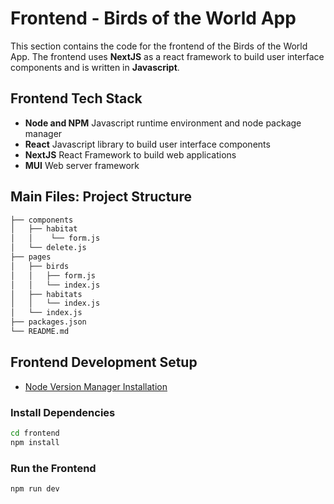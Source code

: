 # Frontend - Birds of the World App

This section contains the code for the frontend of the Birds of the World App. The frontend uses **NextJS** as a react framework to build user interface components and is written in **Javascript**.

## Frontend Tech Stack

- **Node and NPM** Javascript runtime environment and node package manager
- **React** Javascript library to build user interface components
- **NextJS** React Framework to build web applications
- **MUI** Web server framework

## Main Files: Project Structure

```sh
├── components
│   ├── habitat
│   │    └── form.js
│   └── delete.js
├── pages
│   ├── birds
│   │   ├── form.js
│   │   └── index.js
│   ├── habitats
│   │   └── index.js
│   └── index.js
├── packages.json
└── README.md
```

## Frontend Development Setup

- [Node Version Manager Installation](https://tecadmin.net/install-nvm-macos-with-homebrew)

### Install Dependencies

```bash
cd frontend
npm install
```

### Run the Frontend

```bash
npm run dev
```

